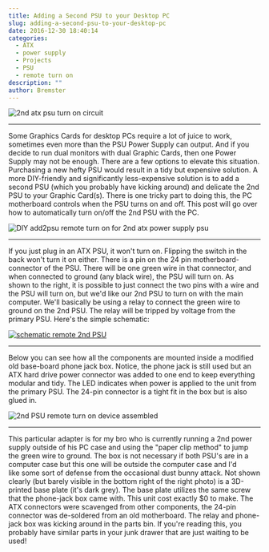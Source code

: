 ```yaml
---
title: Adding a Second PSU to your Desktop PC
slug: adding-a-second-psu-to-your-desktop-pc
date: 2016-12-30 18:40:14
categories:
  - ATX
  - power supply
  - Projects
  - PSU
  - remote turn on
description: ""
author: Bremster
---
```



![2nd atx psu turn on circuit](/uploads/2016/12/atxpsu-assembled-s-300x211.jpg)

<hr />

Some Graphics Cards for desktop PCs require a lot of juice to work, sometimes even more than the PSU Power Supply can output. And if you decide to run dual monitors with dual Graphic Cards, then one Power Supply may not be enough. There are a few options to elevate this situation. Purchasing a new hefty PSU would result in a tidy but expensive solution. A more DIY-friendly and significantly less-expensive solution is to add a second PSU (which you probably have kicking around) and delicate the 2nd PSU to your Graphic Card(s). There is one tricky part to doing this, the PC motherboard controls when the PSU turns on and off. This post will go over how to automatically turn on/off the 2nd PSU with the PC.

![DIY add2psu remote turn on for 2nd atx power supply psu](/uploads/2016/11/atxpsu-jumper-300x224.jpg)

<hr />

If you just plug in an ATX PSU, it won't turn on. Flipping the switch in the back won't turn it on either. There is a pin on the 24 pin motherboard-connector of the PSU. There will be one green wire in that connector, and when connected to ground (any black wire), the PSU will turn on. As shown to the right, it is possible to just connect the two pins with a wire and the PSU will turn on, but we'd like our 2nd PSU to turn on with the main computer. We'll basically be using a relay to connect the green wire to ground on the 2nd PSU. The relay will be tripped by voltage from the primary PSU. Here's the simple schematic:

[![schematic remote 2nd PSU](/uploads/2016/12/atxpsu-adapterschematic-1024x322.png) ](/uploads/2016/11/atxpsu-adapterschematic.png)

<hr />

Below you can see how all the components are mounted inside a modified old base-board phone jack box. Notice, the phone jack is still used but an ATX hard drive power connector was added to one end to keep everything modular and tidy. The LED indicates when power is applied to the unit from the primary PSU. The 24-pin connector is a tight fit in the box but is also glued in.

![2nd PSU remote turn on device assembled](/uploads/2016/12/atxpsu-assembled-1024x467.jpg)

<hr />

This particular adapter is for my bro who is currently running a 2nd power supply outside of his PC case and using the "paper clip method" to jump the green wire to ground. The box is not necessary if both PSU's are in a computer case but this one will be outside the computer case and I'd like some sort of defense from the occasional dust bunny attack. Not shown clearly (but barely visible in the bottom right of the right photo) is a 3D-printed base plate (it's dark grey). The base plate utilizes the same screw that the phone-jack box came with. This unit cost exactly $0 to make. The ATX connectors were scavenged from other components, the 24-pin connector was de-soldered from an old motherboard. The relay and phone-jack box was kicking around in the parts bin. If you're reading this, you probably have similar parts in your junk drawer that are just waiting to be used!
